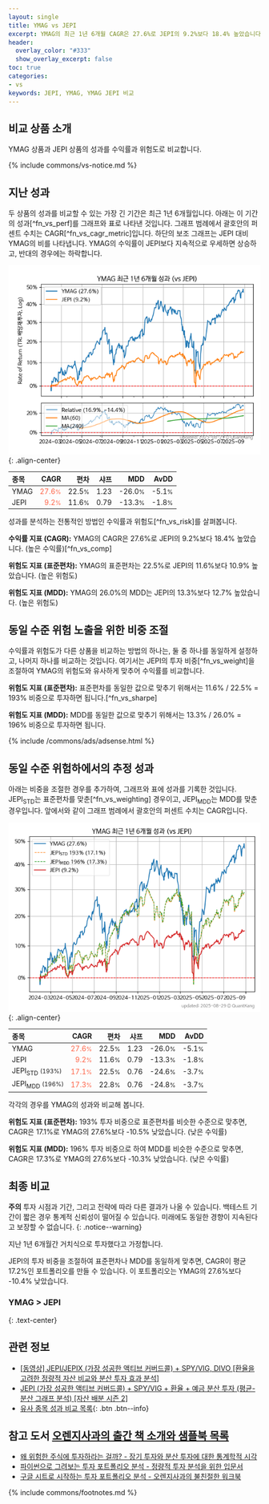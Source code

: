 ```yaml
---
layout: single
title: YMAG vs JEPI
excerpt: YMAG의 최근 1년 6개월 CAGR은 27.6%로 JEPI의 9.2%보다 18.4% 높았습니다.
header:
  overlay_color: "#333"
  show_overlay_excerpt: false
toc: true
categories:
- vs
keywords: JEPI, YMAG, YMAG JEPI 비교
---
```


## 비교 상품 소개


YMAG 상품과 JEPI 상품의 성과를 수익률과 위험도로 비교합니다.





{% include commons/vs-notice.md %}

## 지난 성과

두 상품의 성과를 비교할 수 있는 가장 긴 기간은 최근 1년 6개월입니다. 아래는 이 기간의 성과[^fn_vs_perf]를 그래프와 표로 나타낸 것입니다.
그래프 범례에서 괄호안의 퍼센트 수치는 CAGR[^fn_vs_cagr_metric]입니다.
하단의 보조 그래프는 JEPI 대비 YMAG의 비를 나타냅니다.
YMAG의 수익률이 JEPI보다 지속적으로 우세하면 상승하고, 반대의 경우에는 하락합니다.

![YMAG](/vs/images/ymag-vs-jepi_dual.png){: .align-center}

| **종목** | **CAGR** | **편차** | **샤프** | **MDD** | **AvDD** |
| :------------ | ------: | -----------: | -------: | ------: | -------: |
| YMAG | <span style="color: tomato">27.6<small>%</small></span> | 22.5<small>%</small> | 1.23 | -26.0<small>%</small> | -5.1<small>%</small> |
| JEPI | <span style="color: tomato">9.2<small>%</small></span> | 11.6<small>%</small> | 0.79 | -13.3<small>%</small> | -1.8<small>%</small> |

<!-- more -->


성과를 분석하는 전통적인 방법인 수익률과 위험도[^fn_vs_risk]를 살펴봅니다.

**수익률 지표 (CAGR):** YMAG의 CAGR은 27.6%로 JEPI의 9.2%보다 18.4% 높았습니다. (높은 수익률)[^fn_vs_comp]

**위험도 지표 (표준편차):** YMAG의 표준편차는 22.5%로 JEPI의 11.6%보다 10.9% 높았습니다. (높은 위험도)

**위험도 지표 (MDD):** YMAG의 26.0%의 MDD는 JEPI의 13.3%보다 12.7% 높았습니다. (높은 위험도)



## 동일 수준 위험 노출을 위한 비중 조절

수익률과 위험도가 다른 상품을 비교하는 방법의 하나는, 둘 중 하나를 동일하게 설정하고, 나머지 하나를 비교하는 것입니다.
여기서는 JEPI의 투자 비중[^fn_vs_weight]을 조절하여 YMAG의 위험도와 유사하게 맞추어 수익률를 비교합니다.

**위험도 지표 (표준편차):** 표준편차를 동일한 값으로 맞추기 위해서는 11.6% / 22.5% = 193% 비중으로 투자하면 됩니다.[^fn_vs_sharpe]

**위험도 지표 (MDD):** MDD를 동일한 값으로 맞추기 위해서는 13.3% / 26.0% = 196% 비중으로 투자하면 됩니다.


{% include /commons/ads/adsense.html %}



## 동일 수준 위험하에서의 추정 성과

아래는 비중을 조절한 경우를 추가하여, 그래프와 표에 성과를 기록한 것입니다.
JEPI<sub>STD</sub>는 표준편차를 맞춘[^fn_vs_weighting] 경우이고, JEPI<sub>MDD</sub>는 MDD를 맞춘 경우입니다.
앞에서와 같이 그래프 범례에서 괄호안의 퍼센트 수치는 CAGR입니다.


![YMAG](/vs/images/ymag-vs-jepi.png){: .align-center}



| **종목** | **CAGR** | **편차** | **샤프** | **MDD** | **AvDD** |
| :------------ | ------: | -----------: | -------: | ------: | -------: |
| YMAG | <span style="color: tomato">27.6<small>%</small></span> | 22.5<small>%</small> | 1.23 | -26.0<small>%</small> | -5.1<small>%</small> |
| JEPI | <span style="color: tomato">9.2<small>%</small></span> | 11.6<small>%</small> | 0.79 | -13.3<small>%</small> | -1.8<small>%</small> |
| JEPI<sub>STD</sub> <small>(193%)</small> | <span style="color: tomato">17.1<small>%</small></span> | 22.5<small>%</small> | 0.76 | -24.6<small>%</small> | -3.7<small>%</small> |
| JEPI<sub>MDD</sub> <small>(196%)</small> | <span style="color: tomato">17.3<small>%</small></span> | 22.8<small>%</small> | 0.76 | -24.8<small>%</small> | -3.7<small>%</small> |



각각의 경우를 YMAG의 성과와 비교해 봅니다.

**위험도 지표 (표준편차):** 193% 투자 비중으로 표준편차를 비슷한 수준으로 맞추면, CAGR은 17.1%로 YMAG의 27.6%보다 -10.5% 낮았습니다. (낮은 수익률)

**위험도 지표 (MDD):** 196% 투자 비중으로 하여 MDD를 비슷한 수준으로 맞추면, CAGR은 17.3%로 YMAG의 27.6%보다 -10.3% 낮았습니다. (낮은 수익률)




## 최종 비교

**주의** 투자 시점과 기간, 그리고 전략에 따라 다른 결과가 나올 수 있습니다. 백테스트 기간이 짧은 경우 통계적 신뢰성이 떨어질 수 있습니다. 미래에도 동일한 경향이 지속된다고 보장할 수 없습니다.
{: .notice--warning}

지난 1년 6개월간 거치식으로 투자했다고 가정합니다.

JEPI의 투자 비중을 조절하여 표준편차나 MDD를 동일하게 맞추면, CAGR이 평균 17.2%인 포트폴리오를 만들 수 있습니다.
이 포트폴리오는 YMAG의 27.6%보다 -10.4% 낮았습니다.

### YMAG &gt; JEPI
{: .text-center}


## 관련 정보

- [[동영상] JEPI/JEPIX (가장 성공한 액티브 커버드콜) + SPY/VIG, DIVO [환율을 고려한 정량적 자산 비교와 분산 투자 효과 분석]](https://youtu.be/PRgY9SvTbCM)
- [JEPI (가장 성공한 액티브 커버드콜) + SPY/VIG + 환율 + 예금 분산 투자 (평균-분산 그래프 분석) [자산 배분 시즌 2]](https://m.blog.naver.com/onuri2005/223932048484)
- [유사 종목 성과 비교 목록](/vs/){: .btn .btn--info}


## 참고 도서 [오렌지사과의 출간 책 소개와 샘플북 목록](https://kongdori.tistory.com/691)

- [왜 위험한 주식에 투자하라는 걸까? - 장기 투자와 분산 투자에 대한 통계학적 시각](https://kongdori.tistory.com/421)
- [파이썬으로 그려보는 투자 포트폴리오 분석  - 정량적 투자 분석을 위한 입문서](https://kongdori.tistory.com/643)
- [구글 시트로 시작하는 투자 포트폴리오 분석 - 오렌지사과의 불친절한 워크북](https://kongdori.tistory.com/449)

{% include commons/footnotes.md %}